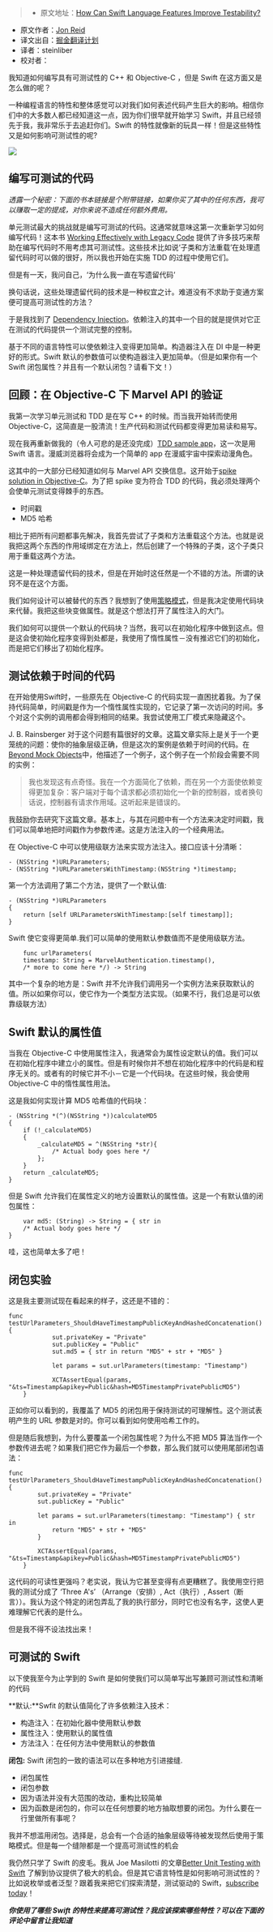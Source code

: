 > * 原文地址：[How Can Swift Language Features Improve Testability?](http://qualitycoding.org/swift-testability/)
* 原文作者：[Jon Reid](http://qualitycoding.org/contact/)
* 译文出自：[掘金翻译计划](https://github.com/xitu/gold-miner)
* 译者：steinliber
* 校对者：


我知道如何编写具有可测试性的 C++ 和 Objective-C ，但是 Swift 在这方面又是怎么做的呢？

一种编程语言的特性和整体感觉可以对我们如何表述代码产生巨大的影响。相信你们中的大多数人都已经知道这一点，因为你们很早就开始学习 Swift，并且已经领先于我，我非常乐于去追赶你们。Swift 的特性就像新的玩具一样！但是这些特性又是如何影响可测试性的呢?

![](http://qualitycoding.org/jrwp/wp-content/uploads/2016/09/tool-contrast@2x.jpg)

## 编写可测试的代码

*透露一个秘密：下面的书本链接是个附带链接，如果你买了其中的任何东西，我可以赚取一定的提成，对你来说不造成任何额外费用。*

单元测试最大的挑战就是编写可测试的代码。这通常就意味这第一次重新学习如何编写代码！这本书 [Working Effectively with Legacy Code](http://www.amazon.com/gp/product/0131177052/ref=as_li_tl?ie=UTF8&camp=1789&creative=9325&creativeASIN=0131177052&linkCode=as2&tag=qualitycoding-20&linkId=CMFUKIQWYHGBBOSN) 提供了许多技巧来帮助在编写代码时不用考虑其可测试性。这些技术比如说‘子类和方法重载’在处理遗留代码时可以做的很好，所以我也开始在实施 TDD 的过程中使用它们。

但是有一天，我问自己，‘为什么我一直在写遗留代码’

换句话说，这些处理遗留代码的技术是一种权宜之计。难道没有不求助于变通方案便可提高可测试性的方法？

于是我找到了 [Dependency Injection](http://qualitycoding.org/dependency-injection/)。依赖注入的其中一个目的就是提供对它正在测试的代码提供一个测试完整的控制。

基于不同的语言特性可以使依赖注入变得更加简单。构造器注入在 DI 中是一种更好的形式。Swift 默认的参数值可以使构造器注入更加简单。（但是如果你有一个 Swift 闭包属性？并且有一个默认闭包？请看下文！）

## 回顾：在 Objective-C 下 Marvel API 的验证

我第一次学习单元测试和 TDD 是在写 C++ 的时候。而当我开始转而使用 Objective-C，这简直是一股清流！生产代码和测试代码都变得更加易读和易写。

现在我再重新做我的（令人可悲的是还没完成）[TDD sample app](http://qualitycoding.org/tdd-sample-archives/)，这一次是用 Swift 语言。漫威浏览器将会成为一个简单的 app 在漫威宇宙中探索动漫角色。

这其中的一大部分已经知道如何与 Marvel API 交换信息。这开始于[spike solution in Objective-C](http://qualitycoding.org/spike-solution-techniques/)。为了把 spike 变为符合 TDD 的代码，我必须处理两个会使单元测试变得棘手的东西。

* 时间戳
* MD5 哈希

相比于把所有问题都事先解决，我首先尝试了子类和方法重载这个方法。也就是说我把这两个东西的作用域绑定在方法上，然后创建了一个特殊的子类，这个子类只用于重载这两个方法。

这是一种处理遗留代码的技术，但是在开始时这任然是一个不错的方法。所谓的诀窍不是在这个方面。

我们如何设计可以被替代的东西？我想到了使用[策略模式](https://en.wikipedia.org/wiki/Strategy_pattern)，但是我决定使用代码块来代替。我把这些块变做属性。就是这个想法打开了属性注入的大门。

我们如何可以提供一个默认的代码块？当然，我可以在初始化程序中做到这点。但是这会使初始化程序变得到处都是，我使用了惰性属性－没有推迟它们的初始化，而是把它们移出了初始化程序。

## 测试依赖于时间的代码

在开始使用Swift时，一些原先在 Objective-C 的代码实现一直困扰着我。为了保持代码简单，时间戳是作为一个惰性属性实现的，它记录了第一次访问的时间。多个对这个实例的调用都会得到相同的结果。我尝试使用工厂模式来隐藏这个。

J. B. Rainsberger 对于这个问题有篇很好的文章。这篇文章实际上是关于一个更笼统的问题：使你的抽象层级正确，但是这次的案例是依赖于时间的代码。在[Beyond Mock Objects](http://blog.thecodewhisperer.com/permalink/beyond-mock-objects)中，他描述了一个例子，这个例子在一个阶段会需要不同的实例：

> 我也发现这有点奇怪。我在一个方面简化了依赖，而在另一个方面使依赖变得更加复杂：客户端对于每个请求都必须初始化一个新的控制器，或者换句话说，控制器有请求作用域。这听起来是错误的。

我鼓励你去研究下这篇文章。基本上，与其在问题中有一个方法来决定时间戳，我们可以简单地把时间戳作为参数传递。这是方法注入的一个经典用法。

在 Objective-C 中可以使用级联方法来实现方法注入。接口应该十分清晰：

    - (NSString *)URLParameters;
    - (NSString *)URLParametersWithTimestamp:(NSString *)timestamp;

第一个方法调用了第二个方法，提供了一个默认值:

    - (NSString *)URLParameters
    {
        return [self URLParametersWithTimestamp:[self timestamp]];
    }

Swift 使它变得更简单.我们可以简单的使用默认参数值而不是使用级联方法。

		func urlParameters(
	    timestamp: String = MarvelAuthentication.timestamp(),
	    /* more to come here */) -> String

其中一个复杂的地方是：Swift 并不允许我们调用另一个实例方法来获取默认的值。所以如果你可以，使它作为一个类型方法实现。（如果不行，我们总是可以依靠级联方法）

## Swift 默认的属性值

当我在 Objective-C 中使用属性注入，我通常会为属性设定默认的值。我们可以在初始化程序中建立小的属性。但是有时候你并不想在初始化程序中的代码是和程序无关的。或者有的时候它并不小－它是一个代码块。在这些时候，我会使用 Objective-C 中的惰性属性用法。

这是我如何实现计算 MD5 哈希值的代码块：

    - (NSString *(^)(NSString *))calculateMD5
    {
        if (!_calculateMD5)
        {
            _calculateMD5 = ^(NSString *str){
                /* Actual body goes here */
            };
        }
        return _calculateMD5;
    }

但是 Swift 允许我们在属性定义的地方设置默认的属性值。这是一个有默认值的闭包属性：

		var md5: (String) -> String = { str in
	    /* Actual body goes here */
	}

哇，这也简单太多了吧！

## 闭包实验

这是我主要测试现在看起来的样子，这还是不错的：

    func testUrlParameters_ShouldHaveTimestampPublicKeyAndHashedConcatenation() {
    			sut.privateKey = "Private"
    			sut.publicKey = "Public"
    			sut.md5 = { str in return "MD5" + str + "MD5" }
    
    			let params = sut.urlParameters(timestamp: "Timestamp")
    
    			XCTAssertEqual(params, "&ts=Timestamp&apikey=Public&hash=MD5TimestampPrivatePublicMD5")
    	}

正如你可以看到的，我覆盖了 MD5 的闭包用于保持测试的可理解性。这个测试表明产生的 URL 参数是对的。你可以看到如何使用哈希工作的。

但是随后我想到，为什么要覆盖一个闭包属性呢？为什么不把 MD5 算法当作一个参数传进去呢？如果我们把它作为最后一个参数，那么我们就可以使用尾部闭包语法：

    func testUrlParameters_ShouldHaveTimestampPublicKeyAndHashedConcatenation() {
            sut.privateKey = "Private"
            sut.publicKey = "Public"
    
            let params = sut.urlParameters(timestamp: "Timestamp") { str in
                return "MD5" + str + "MD5"
            }
    
            XCTAssertEqual(params, "&ts=Timestamp&apikey=Public&hash=MD5TimestampPrivatePublicMD5")
        }

这代码的可读性更强吗？老实说，我认为它甚至变得有点更糟糕了。我使用空行把我的测试分成了 ‘Three A's’ （Arrange（安排）, Act（执行）, Assert（断言））。我认为这个特定的闭包弄乱了我的执行部分，同时它也没有名字，这使人更难理解它代表的是什么。

但是我不得不设法找出来！

## 可测试的 Swift

以下使我至今为止学到的 Swift 是如何使我们可以简单写出写兼顾可测试性和清晰的代码

**默认:**Swfit 的默认值简化了许多依赖注入技术：

*   构造注入：在初始化器中使用默认参数
*   属性注入：使用默认的属性值
*   方法注入：在任何方法中使用默认的参数值

**闭包:** Swift 闭包的一致的语法可以在多种地方引进接缝.

*   闭包属性
*   闭包参数
*   因为语法并没有大范围的改动，重构比较简单
*   因为函数是闭包的，你可以在任何想要的地方抽取想要的闭包。为什么要在一行里做所有事呢？

我并不想滥用闭包。选择是，总会有一个合适的抽象层级等待被发现然后使用于策略模式。但是每一个缝隙都是一个提高可测试性的机会

我仍然只学了 Swift 的皮毛。我从 Joe Masilotti 的文章[Better Unit Testing with Swift](http://masilotti.com/better-swift-unit-testing/) 了解到协议提供了极大的机会。但是其它语言特性是如何影响可测试性的？比如说枚举或者泛型？跟着我来把它们探索清楚，测试驱动的 Swift，[subscribe today](http://qualitycoding.org/subscribe/)！

**_你使用了哪些 Swift 的特性来提高可测试性？我应该探索哪些特性？可以在下面的评论中留言让我知道_**

